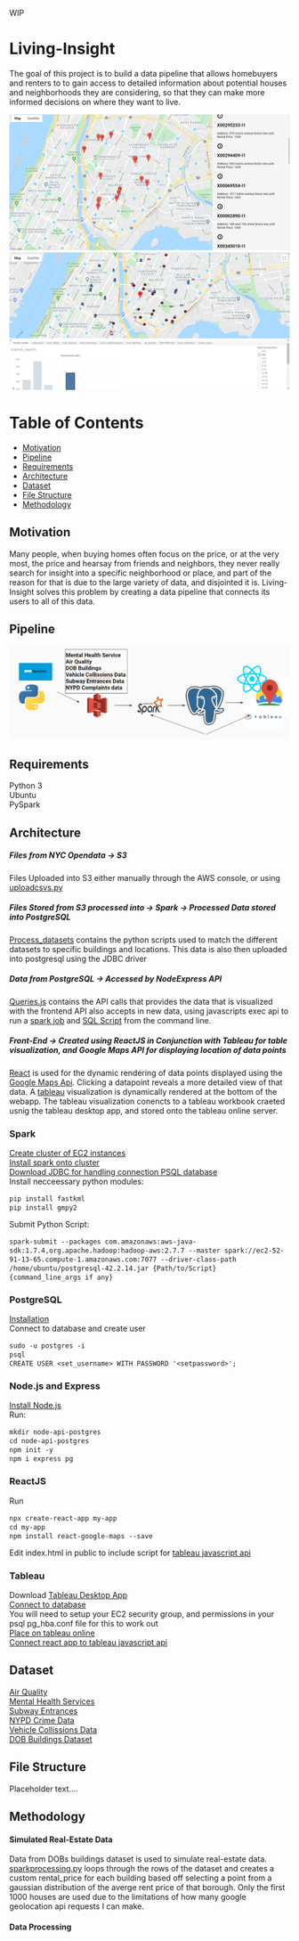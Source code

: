 WIP

# Living-Insight

The goal of this project is to build a data pipeline that allows homebuyers and renters to to gain access to detailed information about potential houses and neighborhoods they are considering, so that they can make more informed decisions on where they want to live.

![Image of Demo](images/demo1.png)
![Image of Demo](images/demo2.png)

# Table of Contents
  * [Motivation](#motivation)
  * [Pipeline](#pipeline)
  * [Requirements](#requirements)
  * [Architecture](#architecture)
  * [Dataset](#dataset)
  * [File Structure](#file-structure)
  * [Methodology](#methodology)


## Motivation

Many people, when buying homes often focus on the price, or at the very most, the price and hearsay from friends and neighbors, they never really search for insight into a specific neighborhood or place, and part of the reason for that is due to the large variety of data, and disjointed it is. Living-Insight solves this problem by creating a data pipeline that connects its users to all of this data.


## Pipeline
![Pipeline](images/pipeline.png)

## Requirements
Python 3  
Ubuntu  
PySpark  

## Architecture

##### Files from NYC Opendata -> S3
Files Uploaded into S3 either manually through the AWS console, or using [uploadcsvs.py](uploadcsvs.py)

##### Files Stored from S3 processed into -> Spark -> Processed Data stored into PostgreSQL
[Process_datasets](https://github.com/JUCHY/Living-Insight/tree/master/process_datasets) contains the python scripts used to match the different datasets to specific buildings and locations. This data is also then uploaded into postgresql using the JDBC driver

##### Data from PostgreSQL -> Accessed by NodeExpress API
[Queries.js](node-postgres-api/queries.js) contains the API calls that provides the data that is visualized with the frontend
API also accepts in new data, using javascripts exec api to run a [spark job](https://github.com/JUCHY/Living-Insight/blob/master/process_datasets/integrate_data.py) and [SQL Script](https://github.com/JUCHY/Living-Insight/blob/master/process_datasets/integrate_data.sql) from the command line.

##### Front-End -> Created using ReactJS in Conjunction with Tableau for table visualization, and Google Maps API for displaying location of data points
[React](https://reactjs.org/docs/create-a-new-react-app.html) is used for the dynamic rendering of data points displayed using the [Google Maps Api](https://www.npmjs.com/package/react-google-maps). Clicking a datapoint reveals a more detailed view of that data. A [tableau](https://www.tableau.com/) visualization is dynamically rendered at the bottom of the webapp. The tableau visualization conencts to a tableau workbook craeted usnig the tableau desktop app, and stored onto the tableau online server.

### Spark
[Create cluster of EC2 instances](https://blog.insightdatascience.com/create-a-cluster-of-instances-on-aws-899a9dc5e4d0)  
[Install spark onto cluster](https://blog.insightdatascience.com/simply-install-spark-cluster-mode-341843a52b88)  
[Download JDBC for handling connection PSQL database](https://jdbc.postgresql.org/download.html)  
Install necceessary python modules:
```
pip install fastkml
pip install gmpy2
```
Submit Python Script:
```
spark-submit --packages com.amazonaws:aws-java-sdk:1.7.4,org.apache.hadoop:hadoop-aws:2.7.7 --master spark://ec2-52-91-13-65.compute-1.amazonaws.com:7077 --driver-class-path /home/ubuntu/postgresql-42.2.14.jar {Path/to/Script} {command_line_args if any}
```

### PostgreSQL
[Installation](https://blog.insightdatascience.com/simply-install-postgresql-58c1e4ebf252)  
Connect to database and create user  
```
sudo -u postgres -i
psql
CREATE USER <set_username> WITH PASSWORD '<setpassword>';

```

### Node.js and Express
[Install Node.js](https://github.com/nodesource/distributions/blob/master/README.md#debinstall)  
Run:  
```
mkdir node-api-postgres
cd node-api-postgres
npm init -y
npm i express pg

```

### ReactJS
Run   
```
npx create-react-app my-app
cd my-app
npm install react-google-maps --save
```
Edit index.html in public to include script for [tableau javascript api](https://help.tableau.com/current/api/js_api/en-us/JavaScriptAPI/js_api.htm)  

### Tableau
Download [Tableau Desktop App](https://www.tableau.com/products/desktop)  
[Connect to database](https://help.tableau.com/current/pro/desktop/en-us/examples_tableauserver.htm)  
You will need to setup your EC2 security group, and permissions in your psql pg_hba.conf file for this to work out  
[Place on tableau online](https://help.tableau.com/current/pro/desktop/en-us/publish_workbooks_share.htm#:~:text=With%20the%20workbook%20open%20in,the%20project%20to%20publish%20to.)  
[Connect react app to tableau javascript api](https://www.youtube.com/watch?v=hc4UCBTACTU)  


## Dataset
[Air Quality](https://data.cityofnewyork.us/Environment/Air-Quality/c3uy-2p5r)  
[Mental Health Services](https://data.cityofnewyork.us/Health/Mental-Health-Service-Finder-Data/8nqg-ia7v)  
[Subway Entrances](https://data.cityofnewyork.us/Transportation/Subway-Entrances/drex-xx56)  
[NYPD Crime Data](https://data.cityofnewyork.us/Public-Safety/NYPD-Complaint-Data-Current-Year-To-Date-/5uac-w243)  
[Vehicle Collissions Data](https://data.cityofnewyork.us/Public-Safety/Motor-Vehicle-Collisions-Crashes/h9gi-nx95)  
[DOB Buildings Dataset](https://data.cityofnewyork.us/Housing-Development/DOB-NOW-Build-Approved-Permits/rbx6-tga4)  
  
## File Structure

Placeholder text....

## Methodology


#### Simulated Real-Estate Data
Data from DOBs buildings dataset is used to simulate real-estate data. [sparkprocessing.py](https://github.com/JUCHY/Living-Insight/blob/6f12c45f0a3dba79931b021ce69ef6c939028d73/process_datasets/sparkprocessing.py#L36) loops through the rows of the dataset and creates a custom rental_price for each building based off selecting a point from a gaussian distribution of the averge rent price of that borough. Only the first 1000 houses are used due to the limitations of how many google geolocation api requests I can make.


#### Data Processing





